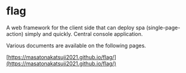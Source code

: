 # flag

A web framework for the client side that can deploy spa (single-page-action) simply and quickly. Central console application.

Various documents are available on the following pages.

[https://masatonakatsuji2021.github.io/flag/](https://masatonakatsuji2021.github.io/flag/)

